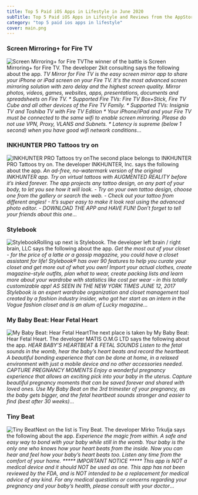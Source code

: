 ```yaml
---
title: Top 5 Paid iOS Apps in Lifestyle in June 2020
subTitle: Top 5 Paid iOS Apps in Lifestyle and Reviews from the AppStore in June 2020.
category: "top 5 paid ios apps in lifestyle"
cover: main.png
---
```


### Screen Mirroring+ for Fire TV

![Screen Mirroring+ for Fire TV](https://is1-ssl.mzstatic.com/image/thumb/Purple113/v4/cc/09/ea/cc09ea91-4066-d361-b689-631ad5ce2bf3/AppIcon-0-0-1x_U007emarketing-0-0-0-6-0-0-sRGB-0-0-0-GLES2_U002c0-512MB-85-220-0-0.png/100x100bb.png)The winner of the battle is Screen Mirroring+ for Fire TV. The developer 2kit consulting says the following about the app. _TV Mirror for Fire TV is the easy screen mirror app to share your iPhone or iPad screen on your Fire TV. It's the most advanced screen mirroring solution with zero delay and the highest screen quality.  Mirror photos, videos, games, websites, apps, presentations, documents and spreadsheets on Fire TV.  * Supported Fire TVs: Fire TV Box+Stick, Fire TV Cube and all other devices of the Fire TV Family.  * Supported TVs: Insignia TV and Toshiba TV with Fire TV Edition  * Your iPhone/iPad and your Fire TV must be connected to the same wifi to enable screen mirroring. Please do not use VPN, Proxy, VLANS and Subnets.  * Latency is supreme (below 1 second) when you have good wifi network conditions_...

### INKHUNTER PRO Tattoos try on

![INKHUNTER PRO Tattoos try on](https://is1-ssl.mzstatic.com/image/thumb/Purple113/v4/0b/a0/86/0ba086f0-9152-c2a7-3e7d-2d53c4b6dba4/AppIcon.pro-0-0-1x_U007emarketing-0-0-0-7-0-85-220.png/100x100bb.png)The second place belongs to INKHUNTER PRO Tattoos try on. The developer INKHUNTER, Inc. says the following about the app. _An ad-free, no-watermark version of the original INKHUNTER app.  Try on virtual tattoos with AUGMENTED REALITY before it’s inked forever. The app projects any tattoo design, on any part of your body, to let you see how it will look.  - Try on your own tattoo design, choose one from the gallery or search the web. - Check out your tattoo from different angles! - It’s super easy to make it look real using the advanced photo editor. - DOWNLOAD THE APP and HAVE FUN!  Don’t forget to tell your friends about this one_...

### Stylebook

![Stylebook](https://is4-ssl.mzstatic.com/image/thumb/Purple123/v4/55/e4/44/55e444e7-0506-611e-4561-7ce3c16e271d/AppIcon-0-1x_U007emarketing-0-0-GLES2_U002c0-512MB-sRGB-0-0-0-85-220-0-0-0-3.png/100x100bb.png)Rolling up next is Stylebook. The developer left brain / right brain, LLC says the following about the app. _Get the most out of your closet - for the price of a latte or a gossip magazine, you could have a closet assistant for life!  Stylebook® has over 90 features to help you curate your closet and get more out of what you own!  Import your actual clothes, create magazine-style outfits, plan what to wear, create packing lists and learn more about your wardrobe with statistics like cost per wear - in this totally customizable app!  AS SEEN IN THE NEW YORK TIMES JUNE 12, 2017  Stylebook is an expert wardrobe organization and closet management tool created by a fashion industry insider, who got her start as an intern in the Vogue fashion closet and is an alum of Lucky magazine_...

### My Baby Beat: Hear Fetal Heart

![My Baby Beat: Hear Fetal Heart](https://is3-ssl.mzstatic.com/image/thumb/Purple113/v4/f5/f2/1d/f5f21dff-6b80-bfd2-4772-a079e90684bf/AppIcon-1-1x_U007emarketing-0-10-0-0-85-220.png/100x100bb.png)The next place is taken by My Baby Beat: Hear Fetal Heart. The developer MATIS O.M.G LTD says the following about the app. _HEAR BABY'S HEARTBEAT & FETAL SOUNDS Listen to the fetal sounds in the womb, hear the baby’s heart beats and record the heartbeat. A beautiful bonding experience that can be done at home, in a relaxed environment with just a mobile device and no other accessories needed.   CAPTURE PREGNANCY MOMENTS Enjoy a wonderful pregnancy experience that allows an exciting pick into your baby in the uterus. Capture beautiful pregnancy moments that can be saved forever and shared with loved ones.  Use My Baby Beat on the 3rd trimester of your pregnancy, as the baby gets bigger, and the fetal heartbeat sounds stronger and easier to find (best after 30 weeks)_...

### Tiny Beat

![Tiny Beat](https://is3-ssl.mzstatic.com/image/thumb/Purple114/v4/fd/e4/8d/fde48dd0-1c8b-1394-54dc-3cf4888f071f/Pearl-1x_U007emarketing-0-0-GLES2_U002c0-512MB-sRGB-0-0-0-85-220-0-0-0-6.png/100x100bb.png)Next on the list is Tiny Beat. The developer Mirko Trkulja says the following about the app. _Experience the magic from within. A safe and easy way to bond with your baby while still in the womb.  Your baby is the only one who knows how your heart beats from the inside.  Now you can hear and feel how your baby’s heart beats too.  Listen any time from the comfort of your home.   ***** IMPORTANT NOTICE *****  This app is NOT a medical device and it should NOT be used as one.  This app has not been reviewed by the FDA, and is NOT intended to be a replacement for medical advice of any kind.  For any medical questions or concerns regarding your pregnancy and your baby’s health, please consult with your doctor_...

